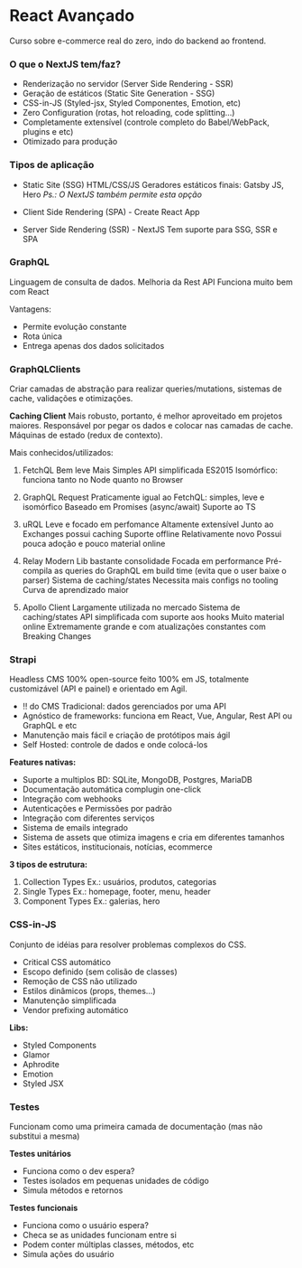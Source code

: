 # React Avançado

Curso sobre e-commerce real do zero, indo do backend ao frontend.

### O que o NextJS tem/faz?

- Renderização no servidor (Server Side Rendering - SSR)
- Geração de estáticos (Static Site Generation - SSG)
- CSS-in-JS (Styled-jsx, Styled Componentes, Emotion, etc)
- Zero Configuration (rotas, hot reloading, code splitting...)
- Completamente extensível (controle completo do Babel/WebPack, plugins e etc)
- Otimizado para produção

### Tipos de aplicação

- Static Site (SSG)
  HTML/CSS/JS
  Geradores estáticos finais: Gatsby JS, Hero
  _Ps.: O NextJS também permite esta opção_

- Client Side Rendering (SPA) - Create React App

- Server Side Rendering (SSR) - NextJS
  Tem suporte para SSG, SSR e SPA

### GraphQL

Linguagem de consulta de dados.
Melhoria da Rest API
Funciona muito bem com React

Vantagens:

- Permite evolução constante
- Rota única
- Entrega apenas dos dados solicitados

### GraphQLClients

Criar camadas de abstração para realizar queries/mutations, sistemas de cache, validações e otimizações.

**Caching Client**
Mais robusto, portanto, é melhor aproveitado em projetos maiores.
Responsável por pegar os dados e colocar nas camadas de cache.
Máquinas de estado (redux de contexto).

Mais conhecidos/utilizados:

1. FetchQL
   Bem leve
   Mais Simples
   API simplificada
   ES2015
   Isomórfico: funciona tanto no Node quanto no Browser

2. GraphQL Request
   Praticamente igual ao FetchQL: simples, leve e isomórfico
   Baseado em Promises (async/await)
   Suporte ao TS

3. uRQL
   Leve e focado em perfomance
   Altamente extensível
   Junto ao Exchanges possui caching
   Suporte offline
   Relativamente novo
   Possui pouca adoção e pouco material online

4. Relay Modern
   Lib bastante consolidade
   Focada em performance
   Pré-compila as queries do GraphQL em build time (evita que o user baixe o parser)
   Sistema de caching/states
   Necessita mais configs no tooling
   Curva de aprendizado maior

5. Apollo Client
   Largamente utilizada no mercado
   Sistema de caching/states
   API simplificada com suporte aos hooks
   Muito material online
   Extremamente grande e com atualizações constantes com Breaking Changes

### Strapi

Headless CMS 100% open-source feito 100% em JS, totalmente customizável (API e painel) e orientado em Agil.

- !! do CMS Tradicional: dados gerenciados por uma API
- Agnóstico de frameworks: funciona em React, Vue, Angular, Rest API ou GraphQL e etc
- Manutenção mais fácil e criação de protótipos mais ágil
- Self Hosted: controle de dados e onde colocá-los

**Features nativas:**

- Suporte a multiplos BD: SQLite, MongoDB, Postgres, MariaDB
- Documentação automática complugin one-click
- Integração com webhooks
- Autenticações e Permissões por padrão
- Integração com diferentes serviços
- Sistema de emails integrado
- Sistema de assets que otimiza imagens e cria em diferentes tamanhos
- Sites estáticos, institucionais, notícias, ecommerce

**3 tipos de estrutura:**

1. Collection Types
   Ex.: usuários, produtos, categorias
2. Single Types
   Ex.: homepage, footer, menu, header
3. Component Types
   Ex.: galerias, hero

### CSS-in-JS

Conjunto de idéias para resolver problemas complexos do CSS.

- Critical CSS automático
- Escopo definido (sem colisão de classes)
- Remoção de CSS não utilizado
- Estilos dinâmicos (props, themes...)
- Manutenção simplificada
- Vendor prefixing automático

**Libs:**

- Styled Components
- Glamor
- Aphrodite
- Emotion
- Styled JSX

### Testes

Funcionam como uma primeira camada de documentação (mas não substitui a mesma)

**Testes unitários**

- Funciona como o dev espera?
- Testes isolados em pequenas unidades de código
- Simula métodos e retornos

**Testes funcionais**

- Funciona como o usuário espera?
- Checa se as unidades funcionam entre si
- Podem conter múltiplas classes, métodos, etc
- Simula ações do usuário
